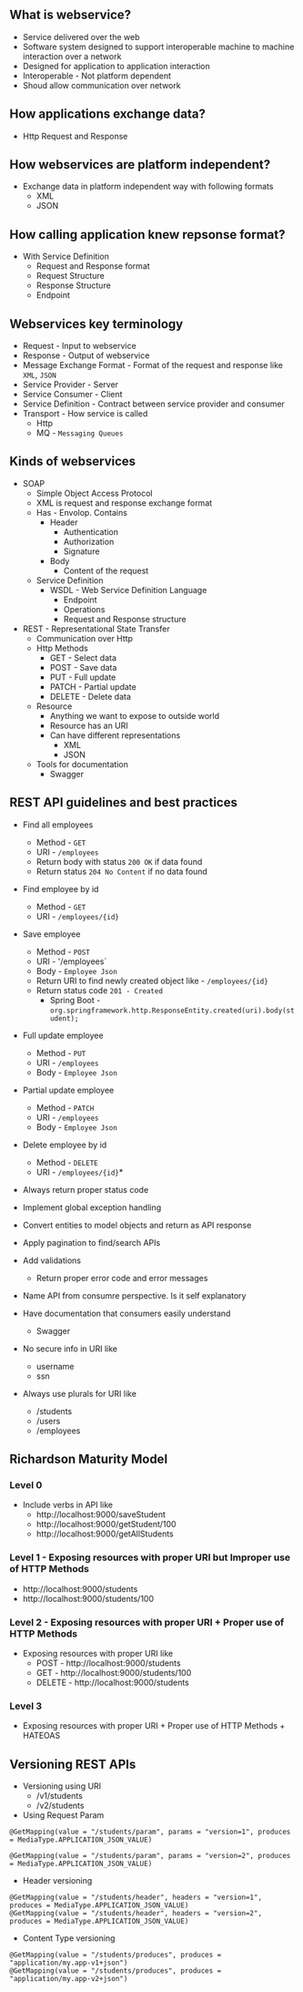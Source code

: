 ## What is webservice?
* Service delivered over the web
* Software system designed to support interoperable machine to machine interaction over a network
* Designed for application to application interaction
* Interoperable - Not platform dependent
* Shoud allow communication over network

## How applications exchange data?
* Http Request and Response

## How webservices are platform independent?
* Exchange data in platform independent way with following formats
	* XML
	* JSON
	
## How calling application knew repsonse format?
* With Service Definition
	* Request and Response format
	* Request Structure
	* Response Structure
	* Endpoint
	
## Webservices key terminology
* Request - Input to webservice
* Response - Output of webservice
* Message Exchange Format - Format of the request and response like `XML`, `JSON`
* Service Provider - Server
* Service Consumer - Client
* Service Definition - Contract between service provider and consumer
* Transport - How service is called
	* Http
	* MQ - `Messaging Queues`
	
## Kinds of webservices
* SOAP
	* Simple Object Access Protocol
	* XML is request and response exchange format
	* Has - Envolop. Contains
		* Header
			* Authentication
			* Authorization
			* Signature
		* Body
			* Content of the request
	* Service Definition
		* WSDL - Web Service Definition Language
			* Endpoint
			* Operations
			* Request and Response structure
* REST - Representational State Transfer
	* Communication over Http
	* Http Methods
		* GET - Select data
		* POST - Save data
		* PUT - Full update
		* PATCH - Partial update
		* DELETE - Delete data
	* Resource
		* Anything we want to expose to outside world
		* Resource has an URI
		* Can have different representations
			* XML
			* JSON
	* Tools for documentation
		* Swagger
		
## REST API guidelines and best practices
* Find all employees
	* Method - `GET`
	* URI - `/employees`
	* Return body with status `200 OK` if data found
	* Return status `204 No Content` if no data found
	
* Find employee by id
	* Method - `GET`
	* URI - `/employees/{id}`
	
* Save employee
	* Method - `POST`
	* URI - '/employees`
	* Body - `Employee Json`
	* Return URI to find newly created object like - `/employees/{id}`
	* Return status code `201 - Created`
		* Spring Boot - `org.springframework.http.ResponseEntity.created(uri).body(student);`

* Full update employee
	* Method - `PUT`
	* URI - `/employees`
	* Body - `Employee Json`
	
* Partial update employee
	* Method - `PATCH`
	* URI - `/employees`
	* Body - `Employee Json`
	
* Delete employee by id
	* Method - `DELETE`
	* URI - `/employees/{id}`*
	
* Always return proper status code
* Implement global exception handling
* Convert entities to model objects and return as API response
* Apply pagination to find/search APIs
* Add validations 
	* Return proper error code and error messages
* Name API from consumre perspective. Is it self explanatory
* Have documentation that consumers easily understand
	* Swagger
* No secure info in URI like
	* username
	* ssn
* Always use plurals for URI like
	* /students
	* /users
	* /employees

## Richardson Maturity Model
### Level 0
* Include verbs in API like
	* http://localhost:9000/saveStudent
	* http://localhost:9000/getStudent/100
	* http://localhost:9000/getAllStudents
	
### Level 1 - Exposing resources with proper URI but Improper use of HTTP Methods
* http://localhost:9000/students
* http://localhost:9000/students/100

### Level 2 - Exposing resources with proper URI + Proper use of HTTP Methods
* Exposing resources with proper URI like
	* POST - http://localhost:9000/students
	* GET - http://localhost:9000/students/100
	* DELETE - http://localhost:9000/students

### Level 3
* Exposing resources with proper URI + Proper use of HTTP Methods + HATEOAS

## Versioning REST APIs
* Versioning using URI
	* /v1/students
	* /v2/students
* Using Request Param
```
@GetMapping(value = "/students/param", params = "version=1", produces = MediaType.APPLICATION_JSON_VALUE)

@GetMapping(value = "/students/param", params = "version=2", produces = MediaType.APPLICATION_JSON_VALUE)
```
* Header versioning
```
@GetMapping(value = "/students/header", headers = "version=1", produces = MediaType.APPLICATION_JSON_VALUE)
@GetMapping(value = "/students/header", headers = "version=2", produces = MediaType.APPLICATION_JSON_VALUE)
```

* Content Type versioning
```
@GetMapping(value = "/students/produces", produces = "application/my.app-v1+json")
@GetMapping(value = "/students/produces", produces = "application/my.app-v2+json")
```
